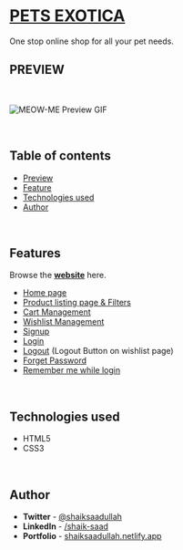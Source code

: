 # [PETS EXOTICA](https://pets-exotica.vercel.app)

One stop online shop for all your pet needs.
## **PREVIEW**

<br/>

![MEOW-ME Preview GIF](./assets/pets-exotica.gif)

<br/>

## **Table of contents**

- [Preview](#preview)
- [Feature](#documentation)
- [Technologies used](#technologies-used)
- [Author](#author)


<br/>

## **Features**


Browse the **[website](https://pets-exotica.vercel.app)** here.
- [Home page](https://pets-exotica.vercel.app)
- [Product listing page & Filters](https://pets-exotica.vercel.app/product-listing/products.html)
- [Cart Management](https://pets-exotica.vercel.app/cart/cart.html)
- [Wishlist Management](https://pets-exotica.vercel.app/wishlist/wishlist.html)
- [Signup](https://pets-exotica.vercel.app/authentication/signup/signup.html)
- [Login](https://pets-exotica.vercel.app/authentication/login/login.html)
- [Logout](https://pets-exotica.vercel.app/wishlist/wishlist.html) (Logout Button on wishlist page)
- [Forget Password](https://pets-exotica.vercel.app/authentication/forget-password/forget-password.html)
- [Remember me while login](https://pets-exotica.vercel.app/authentication/login/login.html)

<br/>

## **Technologies used**

- HTML5
- CSS3

<br/>

## **Author**

- **Twitter** - [@shaiksaadullah](https://twitter.com/shaiksaadullah)
- **LinkedIn** - [/shaik-saad](https://www.linkedin.com/in/shaik-saad)
- **Portfolio** - [shaiksaadullah.netlify.app](https://shaiksaadullah.netlify.app)
